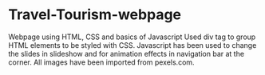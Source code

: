 # Travel-Tourism-webpage
Webpage using HTML, CSS and basics of Javascript
Used div tag to group HTML elements to be styled with CSS.
Javascript has been used to change the slides in slideshow and for animation effects in navigation bar at the corner.
All images have been imported from pexels.com.
